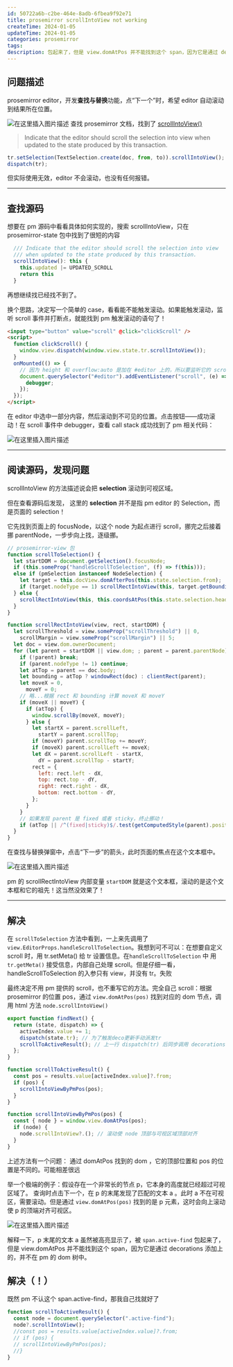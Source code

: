 ```yaml
---
id: 50722a6b-c2be-464e-8adb-6fbea9f92e71
title: prosemirror scrollIntoView not working
createTime: 2024-01-05
updateTime: 2024-01-05
categories: prosemirror
tags:
description: 包起来了，但是 view.domAtPos 并不能找到这个 span，因为它是通过 decorations 添加上的，并不在 pm 的 dom 树中。它先找到页面上的 focusNode，以这个 node 为起点进行 scroll，挪完之后接着挪 parentNode，一步步向上找，逐级挪。想要在 pm 源码中看看具体如何实现的，搜索 scrollIntoView，只在	prosemirror-state 包中找到了很短的内容。在查找与替换弹窗中，点击“下一步”的箭头，此时页面的焦点在这个文本框中。
---
```


## 问题描述

prosemirror editor，开发**查找与替换**功能，点“下一个”时，希望 editor 自动滚动到结果所在位置。

![在这里插入图片描述](..\post-assets\48157a78-3a40-4780-aa7c-7dc0b5ac8217.png)
查找 prosemirror 文档，找到了 [scrollIntoView()](https://prosemirror.net/docs/ref/#state.Transaction.scrollIntoView)

> Indicate that the editor should scroll the selection into view when updated to the state produced by this transaction.

```js
tr.setSelection(TextSelection.create(doc, from, to)).scrollIntoView();
dispatch(tr);
```

但实际使用无效，editor 不会滚动，也没有任何报错。

---

## 查找源码

想要在 pm 源码中看看具体如何实现的，搜索 scrollIntoView，只在 prosemirror-state 包中找到了很短的内容

```js
  /// Indicate that the editor should scroll the selection into view
  /// when updated to the state produced by this transaction.
  scrollIntoView(): this {
    this.updated |= UPDATED_SCROLL
    return this
  }
```

再想继续找已经找不到了。

换个思路，决定写一个简单的 case，看看能不能触发滚动。如果能触发滚动，监听 scroll 事件并打断点，就能找到 pm 触发滚动的语句了！

```html
<input type="button" value="scroll" @click="clickScroll" />
<script>
  function clickScroll() {
    window.view.dispatch(window.view.state.tr.scrollIntoView());
  }
  onMounted(() => {
    // 因为 height 和 overflow:auto 是加在 #editor 上的，所以要监听它的 scroll
    document.querySelector("#editor").addEventListener("scroll", (e) => {
      debugger;
    });
  });
</script>
```

在 editor 中选中一部分内容，然后滚动到不可见的位置。点击按钮——成功滚动！在 scroll 事件中 debugger，查看 call stack 成功找到了 pm 相关代码：

![在这里插入图片描述](..\post-assets\e643d8d9-77a7-4ca2-a811-81a64e6f690d.png)

---

## 阅读源码，发现问题

scrollIntoView 的方法描述说会把 **selection** 滚动到可视区域。

但在查看源码后发现， 这里的 **selection** 并不是指 pm editor 的 Selection，而是页面的 selection！

它先找到页面上的 focusNode，以这个 node 为起点进行 scroll，挪完之后接着挪 parentNode，一步步向上找，逐级挪。

```js
// prosemirror-view 包
function scrollToSelection() {
  let startDOM = document.getSelection().focusNode;
  if (this.someProp("handleScrollToSelection", (f) => f(this)));
  else if (pmSelection instanceof NodeSelection) {
    let target = this.docView.domAfterPos(this.state.selection.from);
    if (target.nodeType == 1) scrollRectIntoView(this, target.getBoundingClientRect(), startDOM);
  } else {
    scrollRectIntoView(this, this.coordsAtPos(this.state.selection.head, 1), startDOM);
  }
}

function scrollRectIntoView(view, rect, startDOM) {
  let scrollThreshold = view.someProp("scrollThreshold") || 0,
    scrollMargin = view.someProp("scrollMargin") || 5;
  let doc = view.dom.ownerDocument;
  for (let parent = startDOM || view.dom; ; parent = parent.parentNode) {
    if (!parent) break;
    if (parent.nodeType != 1) continue;
    let atTop = parent == doc.body;
    let bounding = atTop ? windowRect(doc) : clientRect(parent);
    let moveX = 0,
      moveY = 0;
    // 略...根据 rect 和 bounding 计算 moveX 和 moveY
    if (moveX || moveY) {
      if (atTop) {
        window.scrollBy(moveX, moveY);
      } else {
        let startX = parent.scrollLeft,
          startY = parent.scrollTop;
        if (moveY) parent.scrollTop += moveY;
        if (moveX) parent.scrollLeft += moveX;
        let dX = parent.scrollLeft - startX,
          dY = parent.scrollTop - startY;
        rect = {
          left: rect.left - dX,
          top: rect.top - dY,
          right: rect.right - dX,
          bottom: rect.bottom - dY,
        };
      }
    }
    // 如果发现 parent 是 fixed 或者 sticky，终止挪动！
    if (atTop || /^(fixed|sticky)$/.test(getComputedStyle(parent).position)) break;
  }
}
```

在查找与替换弹窗中，点击“下一步”的箭头，此时页面的焦点在这个文本框中。

![在这里插入图片描述](..\post-assets\f2e1ee2c-4c7a-44ca-94a9-9c491b597a12.png)

pm 的 scrollRectIntoView 内部变量 `startDOM` 就是这个文本框，滚动的是这个文本框和它的祖先！这当然没效果了！

---

## 解决

在 `scrollToSelection` 方法中看到，一上来先调用了 `view.EditorProps.handleScrollToSelection`。我想到可不可以：在想要自定义 scroll 时，用 tr.setMeta() 给 tr 设置信息。在`handleScrollToSelection` 中 用 `tr.getMeta()` 接受信息，内部自己处理 scroll。但是仔细一看，handleScrollToSelection 的入参只有 view，并没有 tr。失败

最终决定不用 pm 提供的 scroll，也不重写它的方法。完全自己 scroll：根据 prosemirror 的位置 pos，通过 `view.domAtPos(pos)` 找到对应的 dom 节点，调用 html 方法 `node.scrollIntoView()`

```js
export function findNext() {
  return (state, dispatch) => {
    activeIndex.value += 1;
    dispatch(state.tr); // 为了触发deco更新手动派发tr
    scrollToActiveResult(); // 上一行 dispatch(tr) 后同步调用 decorations()。所以走到本行时，results 和 activeIndex 都已经在 decorations 中算好了，是最新的，可以放心用。
  };
}

function scrollToActiveResult() {
  const pos = results.value[activeIndex.value]?.from;
  if (pos) {
    scrollIntoViewByPmPos(pos);
  }
}

function scrollIntoViewByPmPos(pos) {
  const { node } = window.view.domAtPos(pos);
  if (node) {
    node.scrollIntoView?.(); // 滚动使 node 顶部与可视区域顶部对齐
  }
}
```

上述方法有一个问题：
通过 domAtPos 找到的 dom ，它的顶部位置和 pos 的位置是不同的。可能相差很远

举一个极端的例子：假设存在一个非常长的节点 p，它本身的高度就已经超过可视区域了。
查询时点击下一个，在 p 的末尾发现了匹配的文本 a 。此时 a 不在可视区，需要滚动。但是通过 `view.domAtPos(pos)` 找到的是 p 元素，这时会向上滚动使 p 的顶端对齐可视区。

![在这里插入图片描述](..\post-assets\5a8728c1-97b6-4e08-bdc8-163ef6e2118a.png)

解释一下，p 末尾的文本 a 虽然被高亮显示了，被 `span.active-find` 包起来了，但是 view.domAtPos 并不能找到这个 span，因为它是通过 decorations 添加上的，并不在 pm 的 dom 树中。

## 解决（！）

既然 pm 不认这个 span.active-find，那我自己找就好了

```js
function scrollToActiveResult() {
  const node = document.querySelector(".active-find");
  node?.scrollIntoView();
  //const pos = results.value[activeIndex.value]?.from;
  // if (pos) {
  // scrollIntoViewByPmPos(pos);
  //}
}
```
